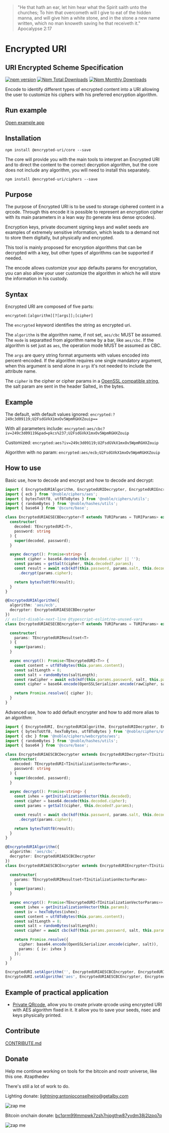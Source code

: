 > "He that hath an ear, let him hear what the Spirit saith unto the churches; To him that overcometh will I give to eat of the hidden manna, and will give him a white stone, and in the stone a new name written, which no man knoweth saving he that receiveth it."
> Apocalypse 2:17

# Encrypted URI
## URI Encrypted Scheme Specification

[![npm version](https://badge.fury.io/js/@encrypted-uri%2Fcore.svg)](https://github.com/antonioconselheiro/encrypted-uri)
[![Npm Total Downloads](https://img.shields.io/npm/dt/@encrypted-uri/core.svg)](https://github.com/antonioconselheiro/encrypted-uri)
[![Npm Monthly Downloads](https://img.shields.io/npm/dm/@encrypted-uri/core.svg)](https://github.com/antonioconselheiro/encrypted-uri)

Encode to identify different types of encrypted content into a URI allowing the user to customize his ciphers with his preferred encryption algorithm.

## Run example
[Open example app](https://antonioconselheiro.github.io/encrypted-uri/ciphers-example/browser/)

## Installation

```npm install @encrypted-uri/core --save```

The core will provide you with the main tools to interpret an Encrypted URI and to direct the content to the correct decryption algorithm, but the core does not include any algorithm, you will need to install this separately.

```npm install @encrypted-uri/ciphers --save```

## Purpose

The purpose of Encrypted URI is to be used to storage ciphered content in a qrcode. Through this encode it is possible to represent an encryption cipher with its main parameters in a lean way (to generate less dense qrcodes).

Encryption keys, private document signing keys and wallet seeds are examples of extremely sensitive information, which leads to a demand not to store them digitally, but physically and encrypted.

This tool is mainly proposed for encryption algorithms that can be decrypted with a key, but other types of algorithms can be supported if needed.

The encode allows customize your app defaults params for encryptation, you can also allow your user customize the algorithm in which he will store the information in his custody.

## Syntax
Encrypted URI are composed of five parts:

```encrypted:[algorithm][?[args]];[cipher]```

The ```encrypted``` keyword identifies the string as encrypted uri.

The ```algorithm``` is the algorithm name, if not set, ```aes/cbc``` MUST be  assumed. The ```mode``` is separatted from algorithm name by a bar, like ```aes/cbc```. If the algorithm is set just as ```aes```, the operation mode MUST be  assumed as CBC.

The ```args``` are query string format arguments with values encoded into percent-encoded. If the algorithm requires one single mandatory argument, when this argument is send alone in ```args``` it's not needed to include the attribute name.

The ```cipher``` is the cipher or cipher params in a [OpenSSL compatible string](https://www.openssl.org/docs/man1.0.2/man1/openssl-enc.html), the salt param are sent in the header Salted_ in the bytes.

## Example
The default, with default values ignored:
```encrypted:?249c3d09119;U2FsdGVkX1mxOv5WpmRGHXZouip==```

With all parameters include:
```encrypted:aes/cbc?iv=249c3d09119&pad=pkcs%237;U2FsdGVkX1mxOv5WpmRGHXZouip```

Customized:
```encrypted:aes?iv=249c3d09119;U2FsdGVkX1mxOv5WpmRGHXZouip```

Algorithm with no param:
```encrypted:aes/ecb;U2FsdGVkX1mxOv5WpmRGHXZouip```

## How to use
Basic use, how to decode and encrypt and how to decode and decrypt: 

```typescript
import { EncryptedURIAlgorithm, EncryptedURIDecrypter, EncryptedURIEncrypter, TEncryptedURI, TEncryptedURIResultset, TURIParams } from '@encrypted-uri/core';
import { ecb } from '@noble/ciphers/aes';
import { bytesToUtf8, utf8ToBytes } from '@noble/ciphers/utils';
import { randomBytes } from '@noble/hashes/utils';
import { base64 } from '@scure/base';

class EncryptedURIAESECBDecrypter<T extends TURIParams = TURIParams> extends EncryptedURIDecrypter<T> {
  constructor(
    decoded: TEncryptedURI<T>,
    password: string
  ) {
    super(decoded, password);
  }

  async decrypt(): Promise<string> {
    const cipher = base64.decode(this.decoded.cipher || '');
    const params = getSalt(cipher, this.decoded?.params);
    const result = await ecb(kdf(this.password, params.salt, this.decoded))
      .decrypt(params.cipher);

    return bytesToUtf8(result);
  }
}

@EncryptedURIAlgorithm({
  algorithm: 'aes/ecb',
  decrypter: EncryptedURIAESECBDecrypter
})
// eslint-disable-next-line @typescript-eslint/no-unused-vars
class EncryptedURIAESECBEncrypter<T extends TURIParams = TURIParams> extends EncryptedURIEncrypter<TURIParams> {

  constructor(
    params: TEncryptedURIResultset<T>
  ) {
    super(params);
  }

  async encrypt(): Promise<TEncryptedURI<T>> {
    const content = utf8ToBytes(this.params.content);
    const saltLength = 8;
    const salt = randomBytes(saltLength);
    const rawCipher = await ecb(kdf(this.params.password, salt, this.params)).encrypt(content);
    const cipher = base64.encode(OpenSSLSerializer.encode(rawCipher, salt));

    return Promise.resolve({ cipher });
  }
}


```

Advanced use, how to add default encrypter and how to add more alias to an algorithm: 
```typescript
import { EncryptedURI, EncryptedURIAlgorithm, EncryptedURIDecrypter, EncryptedURIEncrypter, TEncryptedURI, TEncryptedURIResultset } from '@encrypted-uri/core';
import { bytesToUtf8, hexToBytes, utf8ToBytes } from '@noble/ciphers/utils';
import { cbc } from '@noble/ciphers/webcrypto/aes';
import { randomBytes } from '@noble/hashes/utils';
import { base64 } from '@scure/base';

class EncryptedURIAESCBCDecrypter extends EncryptedURIDecrypter<TInitializationVectorParams> {
  constructor(
    decoded: TEncryptedURI<TInitializationVectorParams>,
    password: string
  ) {
    super(decoded, password);
  }

  async decrypt(): Promise<string> {
    const ivhex = getInitializationVector(this.decoded);
    const cipher = base64.decode(this.decoded.cipher);
    const params = getSalt(cipher, this.decoded?.params);

    const result = await cbc(kdf(this.password, params.salt, this.decoded), hexToBytes(ivhex))
      .decrypt(params.cipher);

    return bytesToUtf8(result);
  }
}

@EncryptedURIAlgorithm({
  algorithm: 'aes/cbc',
  decrypter: EncryptedURIAESCBCDecrypter
})
class EncryptedURIAESCBCEncrypter extends EncryptedURIEncrypter<TInitializationVectorParams> {

  constructor(
    params: TEncryptedURIResultset<TInitializationVectorParams>
  ) {
    super(params);
  }

  async encrypt(): Promise<TEncryptedURI<TInitializationVectorParams>> {
    const ivhex = getInitializationVector(this.params);
    const iv = hexToBytes(ivhex);
    const content = utf8ToBytes(this.params.content);
    const saltLength = 8;
    const salt = randomBytes(saltLength);
    const cipher = await cbc(kdf(this.params.password, salt, this.params), iv).encrypt(content);

    return Promise.resolve({
      cipher: base64.encode(OpenSSLSerializer.encode(cipher, salt)),
      params: { iv: ivhex }
    });
  }
}

EncryptedURI.setAlgorithm('', EncryptedURIAESCBCEncrypter, EncryptedURIAESCBCDecrypter);
EncryptedURI.setAlgorithm('aes', EncryptedURIAESCBCEncrypter, EncryptedURIAESCBCDecrypter);

```

## Example of practical application
 - [Private QRcode](https://antonioconselheiro.github.io/private-qrcode/#/home), allow you to create private qrcode using encrypted URI with AES algorithm fixed in it. It allow you to save your seeds, nsec and keys physically printed.

## Contribute
[CONTRIBUTE.md](./CONTRIBUTE.md)

## Donate
Help me continue working on tools for the bitcoin and nostr universe, like this one. #zapthedev

There's still a lot of work to do.

Lighting donate: <a href="lightning:antonioconselheiro@getalby.com">lightning:antonioconselheiro@getalby.com</a>

![zap me](https://raw.githubusercontent.com/antonioconselheiro/antonioconselheiro/main/img/qrcode-wallet-lighting.png)

Bitcoin onchain donate: <a href="bitcoin:bc1qrm99lmmpwk7zsh7njpgthw87yvdm38j2lzpq7q">bc1qrm99lmmpwk7zsh7njpgthw87yvdm38j2lzpq7q</a>

![zap me](https://raw.githubusercontent.com/antonioconselheiro/antonioconselheiro/main/img/qrcode-wallet-bitcoin.png)
